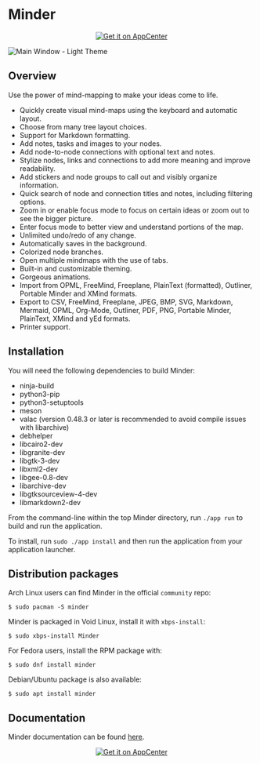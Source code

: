 # Minder

<p align="center">
  <a href="https://appcenter.elementary.io/com.github.phase1geo.minder"><img src="https://appcenter.elementary.io/badge.svg" alt="Get it on AppCenter" /></a>
</p>

![<center><b>Main Window - Light Theme</b></center>](https://raw.githubusercontent.com/phase1geo/Minder/master/data/screenshots/screenshot-current-properties.png "Mind-mapping application for Elementary OS")

## Overview

Use the power of mind-mapping to make your ideas come to life.

- Quickly create visual mind-maps using the keyboard and automatic layout.
- Choose from many tree layout choices.
- Support for Markdown formatting.
- Add notes, tasks and images to your nodes.
- Add node-to-node connections with optional text and notes.
- Stylize nodes, links and connections to add more meaning and improve readability.
- Add stickers and node groups to call out and visibly organize information.
- Quick search of node and connection titles and notes, including filtering options.
- Zoom in or enable focus mode to focus on certain ideas or zoom out to see the bigger picture.
- Enter focus mode to better view and understand portions of the map.
- Unlimited undo/redo of any change.
- Automatically saves in the background.
- Colorized node branches.
- Open multiple mindmaps with the use of tabs.
- Built-in and customizable theming.
- Gorgeous animations.
- Import from OPML, FreeMind, Freeplane, PlainText (formatted), Outliner, Portable Minder and XMind formats.
- Export to CSV, FreeMind, Freeplane, JPEG, BMP, SVG, Markdown, Mermaid, OPML, Org-Mode, Outliner, PDF, PNG, Portable Minder, PlainText, XMind and yEd formats.
- Printer support.

## Installation

You will need the following dependencies to build Minder:

* ninja-build
* python3-pip
* python3-setuptools
* meson
* valac (version 0.48.3 or later is recommended to avoid compile issues with libarchive)
* debhelper
* libcairo2-dev
* libgranite-dev
* libgtk-3-dev
* libxml2-dev
* libgee-0.8-dev
* libarchive-dev
* libgtksourceview-4-dev
* libmarkdown2-dev

From the command-line within the top Minder directory, run `./app run` to build and run the application.

To install, run `sudo ./app install` and then run the application from your application launcher.

## Distribution packages

Arch Linux users can find Minder in the official `community` repo:

`$ sudo pacman -S minder`

Minder is packaged in Void Linux, install it with `xbps-install`:

`$ sudo xbps-install Minder`

For Fedora users, install the RPM package with:

`$ sudo dnf install minder`

Debian/Ubuntu package is also available:

`$ sudo apt install minder`

## Documentation

Minder documentation can be found [here](https://github.com/phase1geo/Minder/wiki/Table-of-Contents).

<p align="center">
  <a href="https://appcenter.elementary.io/com.github.phase1geo.minder"><img src="https://appcenter.elementary.io/badge.svg" alt="Get it on AppCenter" /></a>
</p>

